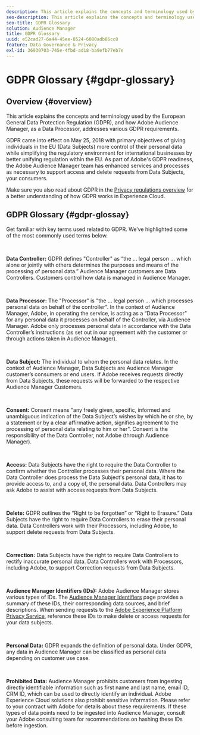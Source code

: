 ```yaml
---
description: This article explains the concepts and terminology used by the European General Data Protection Regulation (GDPR), and how Adobe Audience Manager, as a Data Processor, addresses various GDPR requirements.
seo-description: This article explains the concepts and terminology used by the European General Data Protection Regulation (GDPR), and how Adobe Audience Manager, as a Data Processor, addresses various GDPR requirements.
seo-title: GDPR Glossary
solution: Audience Manager
title: GDPR Glossary
uuid: e52cad27-6a44-45ee-8524-6080adb86cc8
feature: Data Governance & Privacy
exl-id: 36930703-745e-4fbd-ad18-ba9efb77eb7e
---
```

# GDPR Glossary {#gdpr-glossary}

## Overview {#overview}

This article explains the concepts and terminology used by the European General Data Protection Regulation (GDPR), and how Adobe Audience Manager, as a Data Processor, addresses various GDPR requirements.

GDPR came into effect on May 25, 2018 with primary objectives of giving individuals in the EU (Data Subjects) more control of their personal data while simplifying the regulatory environment for international businesses by better unifying regulation within the EU. As part of Adobe's GDPR readiness, the Adobe Audience Manager team has enhanced services and processes as necessary to support access and delete requests from Data Subjects, your consumers.

Make sure you also read about GDPR in the [Privacy regulations overview](https://experienceleague.adobe.com/docs/experience-platform/privacy/regulations/overview.html?lang=en) for a better understanding of how GDPR works in Experience Cloud.

## GDPR Glossary {#gdpr-glossay}

Get familiar with key terms used related to GDPR. We’ve highlighted some of the most commonly used terms below.

&nbsp;

**Data Controller:** GDPR defines "Controller" as “the … legal person … which alone or jointly with others determines the purposes and means of the processing of personal data.” Audience Manager customers are Data Controllers. Customers control how data is managed in Audience Manager.

&nbsp;

**Data Processor:** The "Processor" is "the … legal person … which processes personal data on behalf of the controller". In the context of Audience Manager, Adobe, in operating the service, is acting as a “Data Processor” for any personal data it processes on behalf of the Controller, via Audience Manager. Adobe only processes personal data in accordance with the Data Controller’s instructions (as set out in our agreement with the customer or through actions taken in Audience Manager).

&nbsp;

**Data Subject:** The individual to whom the personal data relates. In the context of Audience Manager, Data Subjects are Audience Manager customer’s consumers or end users. If Adobe receives requests directly from Data Subjects, these requests will be forwarded to the respective Audience Manager Customers.

&nbsp;

**Consent:** Consent means "any freely given, specific, informed and unambiguous indication of the Data Subject’s wishes by which he or she, by a statement or by a clear affirmative action, signifies agreement to the processing of personal data relating to him or her". Consent is the responsibility of the Data Controller, not Adobe (through Audience Manager).

&nbsp;

**Access:** Data Subjects have the right to require the Data Controller to confirm whether the Controller processes their personal data. Where the Data Controller does process the Data Subject's personal data, it has to provide access to, and a copy of, the personal data. Data Controllers may ask Adobe to assist with access requests from Data Subjects.

&nbsp;

**Delete:** GDPR outlines the “Right to be forgotten” or “Right to Erasure.” Data Subjects have the right to require Data Controllers to erase their personal data. Data Controllers work with their Processors, including Adobe, to support delete requests from Data Subjects.

&nbsp;

**Correction:** Data Subjects have the right to require Data Controllers to rectify inaccurate personal data. Data Controllers work with Processors, including Adobe, to support Correction requests from Data Subjects.

&nbsp;

**Audience Manager Identifiers (IDs):** Adobe Audience Manager stores various types of IDs. The [Audience Manager Identifiers](data-privacy-ids.md) page provides a summary of these IDs, their corresponding data sources, and brief descriptions. When sending requests to the [Adobe Experience Platform Privacy Service](https://experienceleague.adobe.com/docs/experience-platform/privacy/home.html?lang=en), reference these IDs to make delete or access requests for your data subjects.

&nbsp;

**Personal Data:** GDPR expands the definition of personal data. Under GDPR, any data in Audience Manager can be classified as personal data depending on customer use case.

&nbsp;

**Prohibited Data:** Audience Manager prohibits customers from ingesting directly identifiable information such as first name and last name, email ID, CRM ID, which can be used to directly identify an individual. Adobe Experience Cloud solutions also prohibit sensitive information. Please refer to your contract with Adobe for details about these requirements. If these types of data points need to be ingested into Audience Manager, consult your Adobe consulting team for recommendations on hashing these IDs before ingestion.
